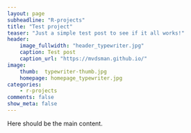 ```yaml
---
layout: page
subheadline: "R-projects"
title: "Test project"
teaser: "Just a simple test post to see if it all works!"
header:
    image_fullwidth: "header_typewriter.jpg"
    caption: Test post
    caption_url: "https://mvdsman.github.io/"
image:
    thumb:  typewriter-thumb.jpg
    homepage: homepage_typewriter.jpg
categories:
    - r-projects
comments: false
show_meta: false
---
```

Here should be the main content.